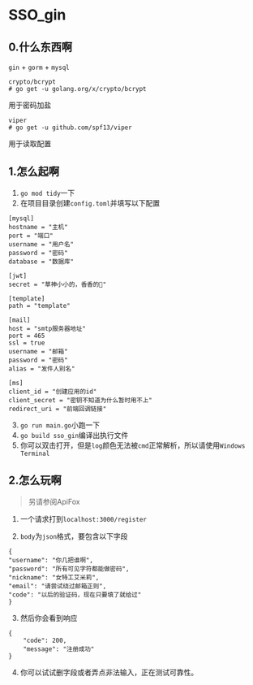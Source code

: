 # SSO_gin

## 0.什么东西啊

```gin``` + ```gorm``` + ```mysql```

```
crypto/bcrypt 
# go get -u golang.org/x/crypto/bcrypt
```
用于密码加盐

```
viper
# go get -u github.com/spf13/viper
```
用于读取配置

## 1.怎么起啊
1. ```go mod tidy```一下
2. 在项目目录创建```config.toml```并填写以下配置
```
[mysql]
hostname = "主机"
port = "端口"
username = "用户名"
password = "密码"
database = "数据库"

[jwt]
secret = "草神小小的，香香的🤤"

[template]
path = "template"

[mail]
host = "smtp服务器地址"
port = 465
ssl = true
username = "邮箱"
password = "密码"
alias = "发件人别名"

[ms]
client_id = "创建应用的id"
client_secret = "密钥不知道为什么暂时用不上"
redirect_uri = "前端回调链接"
```
3. ```go run main.go```小跑一下
4. ```go build sso_gin```编译出执行文件
5. 你可以双击打开，但是```log```颜色无法被```cmd```正常解析，所以请使用```Windows Terminal```

## 2.怎么玩啊
> 另请参阅ApiFox

1. 一个请求打到```localhost:3000/register```

2. ```body```为```json```格式，要包含以下字段
```
{
"username": "你几把谁啊",
"password": "所有可见字符都能做密码",
"nickname": "女特工艾米莉",
"email": "请尝试绕过邮箱正则",
"code": "以后的验证码，现在只要填了就给过"
}
```
3. 然后你会看到响应
```
{
    "code": 200,
    "message": "注册成功"
}
```
4. 你可以试试删字段或者弄点非法输入，正在测试可靠性。